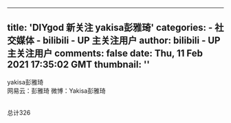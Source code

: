 
---
title: 'DIYgod 新关注 yakisa彭雅琦'
categories: 
    - 社交媒体
    - bilibili - UP 主关注用户
author: bilibili - UP 主关注用户
comments: false
date: Thu, 11 Feb 2021 17:35:02 GMT
thumbnail: ''
---

<div>   
yakisa彭雅琦<br>网易云：彭雅琦
微博：Yakisa彭雅琦

<br>总计326  
</div>
            